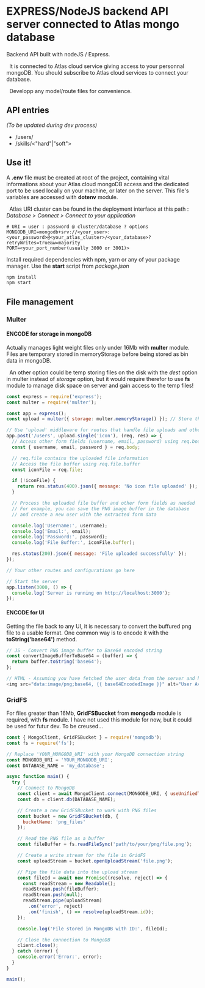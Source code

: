 # EXPRESS/NodeJS backend API server connected to Atlas mongo database

Backend API built with nodeJS / Express.

&nbsp;
It is connected to Atlas cloud service giving access to your personnal mongoDB. You should subscribe to Atlas cloud services to connect your database.

&nbsp;
Developp any model/route files for convenience.

## API entries
*(To be updated during dev process)*
* /users/
* /skills/<"hard"|"soft">

## Use it!
A **.env** file must be created at root of the project, containing vital informations about your Atlas cloud mongoDB access and the dedicated port to be used locally on your machine, or later on the server. This file's variables are accessed with **dotenv** module.

&nbsp;
Atlas URI cluster can be found in the deployment interface at this path : *Database > Connect > Connect to your application*

```env
# URI = user : password @ cluster/database ? options
MONGODB_URI=mongodb+srv://<your_user>:<your_password>@<your_atlas_cluster>/<your_database>?retryWrites=true&w=majority
PORT=<your_port_number(usually 3000 or 3001)>
```

Install required dependencies with npm, yarn or any of your package manager.
Use the **start** script from *package.json*

```bash
npm install
npm start
```



## File management

### Multer
#### ENCODE for storage in mongoDB

Actually manages light weight files only under 16Mb with **multer** module.
Files are temporary stored in memoryStorage before being stored as bin data in mongoDB.

&nbsp;
An other option could be temp storing files on the disk with the *dest* option in multer instead of *storage* option, but it would require therefor to use **fs** module to manage disk space on server and gain access to the temp files!

```javascript
const express = require('express');
const multer = require('multer');

const app = express();
const upload = multer({ storage: multer.memoryStorage() }); // Store the file directly in memory as a buffer

// Use 'upload' middleware for routes that handle file uploads and other form fields
app.post('/users', upload.single('icon'), (req, res) => {
  // Access other form fields (username, email, password) using req.body
  const { username, email, password } = req.body;

  // req.file contains the uploaded file information
  // Access the file buffer using req.file.buffer
  const iconFile = req.file;

  if (!iconFile) {
    return res.status(400).json({ message: 'No icon file uploaded' });
  }

  // Process the uploaded file buffer and other form fields as needed
  // For example, you can save the PNG image buffer in the database
  // and create a new user with the extracted form data

  console.log('Username:', username);
  console.log('Email:', email);
  console.log('Password:', password);
  console.log('File Buffer:', iconFile.buffer);

  res.status(200).json({ message: 'File uploaded successfully' });
});

// Your other routes and configurations go here

// Start the server
app.listen(3000, () => {
  console.log('Server is running on http://localhost:3000');
});
```

#### ENCODE for UI


Getting the file back to any UI, it is necessary to convert the buffured png file to a usable format. One common way is to encode it with the **toString('base64')** method.

```javascript
// JS - Convert PNG image buffer to Base64 encoded string
const convertImageBufferToBase64 = (buffer) => {
  return buffer.toString('base64');
};

// HTML - Assuming you have fetched the user data from the server and have the Base64 encoded image available
<img src="data:image/png;base64, {{ base64EncodedImage }}" alt="User Avatar" />
```

### GridFS

For files greater than 16Mb, **GridFSBuccket** from **mongodb** module is required, with **fs** module.
I have not used this module for now, but it could be used for futur dev. To be creused...

```javascript
const { MongoClient, GridFSBucket } = require('mongodb');
const fs = require('fs');

// Replace 'YOUR_MONGODB_URI' with your MongoDB connection string
const MONGODB_URI = 'YOUR_MONGODB_URI';
const DATABASE_NAME = 'my_database';

async function main() {
  try {
    // Connect to MongoDB
    const client = await MongoClient.connect(MONGODB_URI, { useUnifiedTopology: true });
    const db = client.db(DATABASE_NAME);

    // Create a new GridFSBucket to work with PNG files
    const bucket = new GridFSBucket(db, {
      bucketName: 'png_files'
    });

    // Read the PNG file as a buffer
    const fileBuffer = fs.readFileSync('path/to/your/png/file.png');

    // Create a write stream for the file in GridFS
    const uploadStream = bucket.openUploadStream('file.png');

    // Pipe the file data into the upload stream
    const fileId = await new Promise((resolve, reject) => {
      const readStream = new Readable();
      readStream.push(fileBuffer);
      readStream.push(null);
      readStream.pipe(uploadStream)
        .on('error', reject)
        .on('finish', () => resolve(uploadStream.id));
    });

    console.log('File stored in MongoDB with ID:', fileId);

    // Close the connection to MongoDB
    client.close();
  } catch (error) {
    console.error('Error:', error);
  }
}

main();
```
